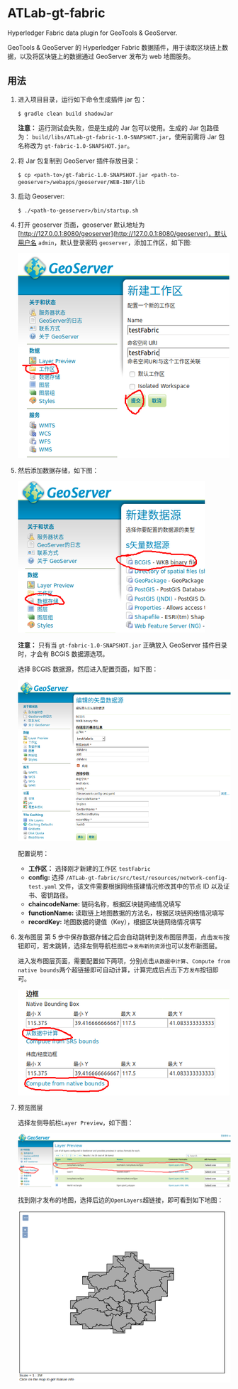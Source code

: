 # ATLab-gt-fabric

Hyperledger Fabric data plugin for GeoTools & GeoServer.

GeoTools & GeoServer 的 Hyperledger Fabric 数据插件，用于读取区块链上数据，以及将区块链上的数据通过 GeoServer 发布为 web 地图服务。

## 用法

1. 进入项目目录，运行如下命令生成插件 jar 包：

    ```
    $ gradle clean build shadowJar
    ```

    **注意：** 运行测试会失败，但是生成的 Jar 包可以使用。生成的 Jar 包路径为： `build/libs/ATLab-gt-fabric-1.0-SNAPSHOT.jar`，使用前需将 Jar 包名称改为 `gt-fabric-1.0-SNAPSHOT.jar`。

2. 将 Jar 包复制到 GeoServer 插件存放目录：
    ```
    $ cp <path-to>/gt-fabric-1.0-SNAPSHOT.jar <path-to-geoserver>/webapps/geoserver/WEB-INF/lib
    ```

3. 启动 Geoserver:
    ```
    $ ./<path-to-geoserver>/bin/startup.sh
    ```

4. 打开 geoserver 页面，geoserver 默认地址为 [http://127.0.0.1:8080/geoserver](http://127.0.0.1:8080/geoserver)，默认用户名 `admin`，默认登录密码 `geoserver`，添加工作区，如下图:

    ![img](docs/images/create-workspace.png)

5. 然后添加数据存储，如下图：
    
    ![img](docs/images/new-datastore.png)
    
    **注意：** 只有当 `gt-fabric-1.0-SNAPSHOT.jar` 正确放入 GeoServer 插件目录时，才会有 BCGIS 数据源选项。
    
    选择 BCGIS 数据源，然后进入配置页面，如下图：
    
    ![img](docs/images/bcgis-datastore.png)
    
    配置说明：
    - **工作区：** 选择刚才新建的工作区 `testFabric`
    - **config:** 选择 `/ATLab-gt-fabric/src/test/resources/network-config-test.yaml` 文件，该文件需要根据网络搭建情况修改其中的节点 ID 以及证书、密钥路径。
    - **chaincodeName:** 链码名称，根据区块链网络情况填写
    - **functionName:** 读取链上地图数据的方法名，根据区块链网络情况填写
    - **recordKey:** 地图数据的键值（Key），根据区块链网络情况填写

6. 发布图层
    第 5 步中保存数据存储之后会自动跳转到发布图层界面，点击`发布`按钮即可，若未跳转，选择左侧导航栏`图层`->`发布新的资源`也可以发布新图层。
    
    进入发布图层页面，需要配置如下两项，分别点击`从数据中计算`、`Compute from native bounds`两个超链接即可自动计算，计算完成后点击下方`发布`按钮即可。
        
    ![img](docs/images/publish-layer.png)
    
7. 预览图层

    选择左侧导航栏`Layer Preview`，如下图：

    ![img](docs/images/review-layer.png)
    
    找到刚才发布的地图，选择后边的`OpenLayers`超链接，即可看到如下地图：
    
    ![img](docs/images/show-layer.png)






